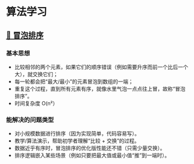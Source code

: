 # 算法学习

## [🫧 冒泡排序](./src/bubble-sort.ts) 

### 基本思想
- 比较相邻的两个元素，如果它们的顺序错误（例如需要升序而前一个比后一个大），就交换它们；
- 每一轮都会把“最大/最小”的元素冒泡到数组的一端；
- 重复这个过程，直到所有元素有序，就像水里气泡一点点往上冒，故称“冒泡排序”。
- 时间复杂度 O(n²）
  
### 能解决的问题类型
- 对小规模数据进行排序（因为实现简单，代码容易写）。
- 教学/算法演示，帮助初学者理解“比较 + 交换”的过程。
- 数据近乎有序时，冒泡排序的优化版性能还不错（只需少量交换）。
- 排序逻辑嵌入某些场景（例如只要把最大值或最小值“推”到一端时）。